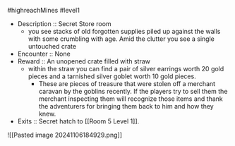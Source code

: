 #highreachMines #level1 
- Description :: Secret Store room
	- you see stacks of old forgotten supplies piled up against the walls with some crumbling with age. Amid the clutter you see a single untouched crate
- Encounter :: None 
- Reward ::  An unopened crate filled with straw
	- within the straw you can find a pair of silver earrings worth 20 gold pieces and a tarnished silver goblet worth 10 gold pieces.
		- These are pieces of treasure that were stolen off a merchant caravan by the goblins recently. If the players try to sell them the merchant inspecting them will recognize those items and thank the adventurers for bringing them back to him and how they knew. 
- Exits :: Secret hatch to [[Room 5 Level 1]].

![[Pasted image 20241106184929.png]]